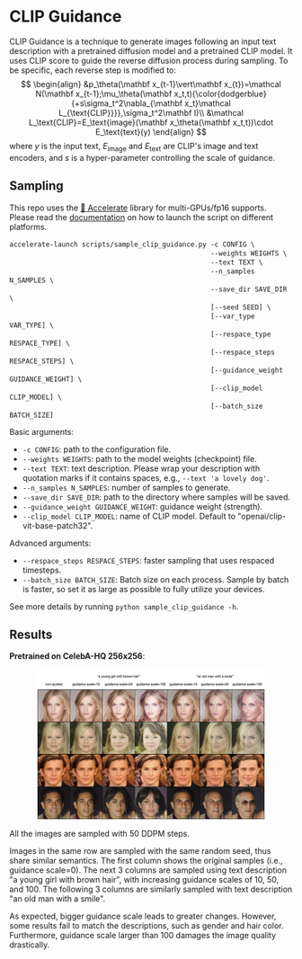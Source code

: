 # CLIP Guidance

CLIP Guidance is a technique to generate images following an input text description with a pretrained diffusion model and a pretrained CLIP model. It uses CLIP score to guide the reverse diffusion process during sampling. To be specific, each reverse step is modified to:
$$
\begin{align}
&p_\theta(\mathbf x_{t-1}\vert\mathbf x_{t})=\mathcal N(\mathbf x_{t-1};\mu_\theta(\mathbf x_t,t){\color{dodgerblue}{+s\sigma_t^2\nabla_{\mathbf x_t}\mathcal L_{\text{CLIP}}}},\sigma_t^2\mathbf I)\\
&\mathcal L_\text{CLIP}=E_\text{image}(\mathbf x_\theta(\mathbf x_t,t))\cdot E_\text{text}(y)
\end{align}
$$
where $y$ is the input text, $E_\text{image}$ and $E_\text{text}$ are CLIP's image and text encoders, and $s$ is a hyper-parameter controlling the scale of guidance.



## Sampling

This repo uses the [🤗 Accelerate](https://huggingface.co/docs/accelerate/index) library for multi-GPUs/fp16 supports. Please read the [documentation](https://huggingface.co/docs/accelerate/basic_tutorials/launch#using-accelerate-launch) on how to launch the script on different platforms.

```shell
accelerate-launch scripts/sample_clip_guidance.py -c CONFIG \
                                                  --weights WEIGHTS \
                                                  --text TEXT \
                                                  --n_samples N_SAMPLES \
                                                  --save_dir SAVE_DIR \
                                                  [--seed SEED] \
                                                  [--var_type VAR_TYPE] \
                                                  [--respace_type RESPACE_TYPE] \
                                                  [--respace_steps RESPACE_STEPS] \
                                                  [--guidance_weight GUIDANCE_WEIGHT] \
                                                  [--clip_model CLIP_MODEL] \
                                                  [--batch_size BATCH_SIZE]
```

Basic arguments:

- `-c CONFIG`: path to the configuration file.
- `--weights WEIGHTS`: path to the model weights (checkpoint) file.
- `--text TEXT`: text description. Please wrap your description with quotation marks if it contains spaces, e.g., `--text 'a lovely dog'`.
- `--n_samples N_SAMPLES`: number of samples to generate.
- `--save_dir SAVE_DIR`: path to the directory where samples will be saved.
- `--guidance_weight GUIDANCE_WEIGHT`: guidance weight (strength).
- `--clip_model CLIP_MODEL`: name of CLIP model. Default to "openai/clip-vit-base-patch32".

Advanced arguments:

- `--respace_steps RESPACE_STEPS`: faster sampling that uses respaced timesteps.
- `--batch_size BATCH_SIZE`: Batch size on each process. Sample by batch is faster, so set it as large as possible to fully utilize your devices.

See more details by running `python sample_clip_guidance -h`.



## Results

**Pretrained on CelebA-HQ 256x256**:

<p align="center">
  <img src="../assets/clip-guidance-celebahq.png" width=80% />
</p>

All the images are sampled with 50 DDPM steps.

Images in the same row are sampled with the same random seed, thus share similar semantics. The first column shows the original samples (i.e., guidance scale=0). The next 3 columns are sampled using text description "a young girl with brown hair", with increasing guidance scales of 10, 50, and 100. The following 3 columns are similarly sampled with text description "an old man with a smile".

As expected, bigger guidance scale leads to greater changes. However, some results fail to match the descriptions, such as gender and hair color. Furthermore, guidance scale larger than 100 damages the image quality drastically.
